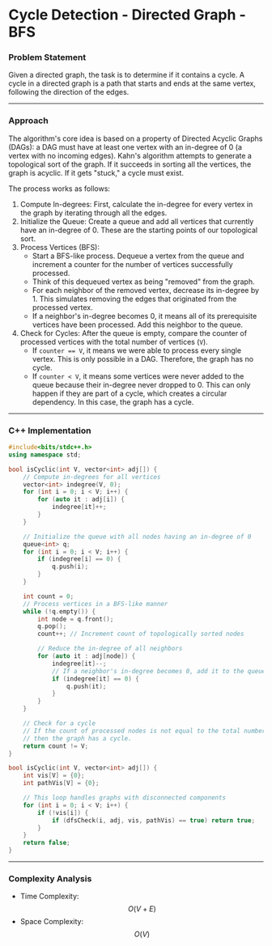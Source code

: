 # Cycle Detection - Directed Graph - BFS

### Problem Statement

Given a directed graph, the task is to determine if it contains a cycle. A cycle in a directed graph is a path that starts and ends at the same vertex, following the direction of the edges.

***

### Approach

The algorithm's core idea is based on a property of Directed Acyclic Graphs (DAGs): a DAG must have at least one vertex with an in-degree of 0 (a vertex with no incoming edges). Kahn's algorithm attempts to generate a topological sort of the graph. If it succeeds in sorting all the vertices, the graph is acyclic. If it gets "stuck," a cycle must exist.

The process works as follows:

1. Compute In-degrees: First, calculate the in-degree for every vertex in the graph by iterating through all the edges.
2. Initialize the Queue: Create a queue and add all vertices that currently have an in-degree of 0. These are the starting points of our topological sort.
3. Process Vertices (BFS):
   * Start a BFS-like process. Dequeue a vertex from the queue and increment a counter for the number of vertices successfully processed.
   * Think of this dequeued vertex as being "removed" from the graph.
   * For each neighbor of the removed vertex, decrease its in-degree by 1. This simulates removing the edges that originated from the processed vertex.
   * If a neighbor's in-degree becomes 0, it means all of its prerequisite vertices have been processed. Add this neighbor to the queue.
4. Check for Cycles: After the queue is empty, compare the counter of processed vertices with the total number of vertices (`V`).
   * If `counter == V`, it means we were able to process every single vertex. This is only possible in a DAG. Therefore, the graph has no cycle.
   * If `counter < V`, it means some vertices were never added to the queue because their in-degree never dropped to 0. This can only happen if they are part of a cycle, which creates a circular dependency. In this case, the graph has a cycle.

***

### C++ Implementation

```cpp
#include<bits/stdc++.h>
using namespace std;

bool isCyclic(int V, vector<int> adj[]) {
    // Compute in-degrees for all vertices
    vector<int> indegree(V, 0);
    for (int i = 0; i < V; i++) {
        for (auto it : adj[i]) {
            indegree[it]++;
        }
    }

    // Initialize the queue with all nodes having an in-degree of 0
    queue<int> q;
    for (int i = 0; i < V; i++) {
        if (indegree[i] == 0) {
            q.push(i);
        }
    }

    int count = 0;
    // Process vertices in a BFS-like manner
    while (!q.empty()) {
        int node = q.front();
        q.pop();
        count++; // Increment count of topologically sorted nodes

        // Reduce the in-degree of all neighbors
        for (auto it : adj[node]) {
            indegree[it]--;
            // If a neighbor's in-degree becomes 0, add it to the queue
            if (indegree[it] == 0) {
                q.push(it);
            }
        }
    }

    // Check for a cycle
    // If the count of processed nodes is not equal to the total number of vertices,
    // then the graph has a cycle.
    return count != V;
}

bool isCyclic(int V, vector<int> adj[]) {
    int vis[V] = {0};
    int pathVis[V] = {0};

    // This loop handles graphs with disconnected components
    for (int i = 0; i < V; i++) {
        if (!vis[i]) {
            if (dfsCheck(i, adj, vis, pathVis) == true) return true;
        }
    }
    return false;
}
```

***

### Complexity Analysis

* Time Complexity: $$O(V + E)$$
* Space Complexity: $$O(V)$$
